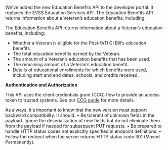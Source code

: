 We've added the new Education Benefits API to the developer portal. It replaces the EVSS Education Services API. The Education Benefits API returns information about a Veteran’s education benefits, including:


The Education Benefits API returns information about a Veteran’s education benefits, including:

- Whether a Veteran is eligible for the Post-9/11 GI Bill’s education benefits.
- The total education benefits earned by the Veteran.
- The amount of a Veteran’s education benefits that has been used.
- The remaining amount of a Veteran’s education benefit.
- Details of educational enrollments for which benefits were used, including start and end dates, schools, and credits received. 


**Authentication and Authorization**

This API uses the client credentials grant (CCG) flow to provide an access token to trusted systems. See our [CCG guide](https://developer.va.gov/explore/authorization/docs/client-credentials?api=claims) for more details. 

As always, it's important to know that the new version must support backward compatibility. It should:
•	Be tolerant of unknown fields in the payload. Ignore the deserialization of new fields but do not eliminate them from the payload if needed for subsequent PUT requests. 
•	Be prepared to handle HTTP status codes not explicitly specified in endpoint definitions.
•	Follow the redirect when the server returns HTTP status code 301 (Moved Permanently).

